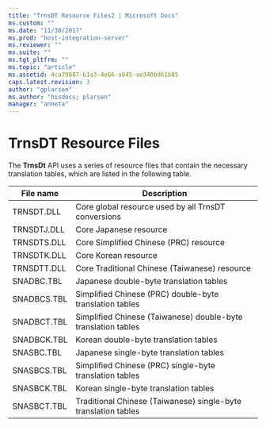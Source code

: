 ```yaml
---
title: "TrnsDT Resource Files2 | Microsoft Docs"
ms.custom: ""
ms.date: "11/30/2017"
ms.prod: "host-integration-server"
ms.reviewer: ""
ms.suite: ""
ms.tgt_pltfrm: ""
ms.topic: "article"
ms.assetid: 4ca79887-b1a3-4e66-a845-ae340bd61b85
caps.latest.revision: 3
author: "gplarsen"
ms.author: "hisdocs; plarsen"
manager: "anneta"
---
```

# TrnsDT Resource Files
The **TrnsDt** API uses a series of resource files that contain the necessary translation tables, which are listed in the following table.  
  
|File name|Description|  
|---------------|-----------------|  
|TRNSDT.DLL|Core global resource used by all TrnsDT conversions|  
|TRNSDTJ.DLL|Core Japanese resource|  
|TRNSDTS.DLL|Core Simplified Chinese (PRC) resource|  
|TRNSDTK.DLL|Core Korean resource|  
|TRNSDTT.DLL|Core Traditional Chinese (Taiwanese) resource|  
|SNADBC.TBL|Japanese double-byte translation tables|  
|SNADBCS.TBL|Simplified Chinese (PRC) double-byte translation tables|  
|SNADBCT.TBL|Simplified Chinese (Taiwanese) double-byte translation tables|  
|SNADBCK.TBL|Korean double-byte translation tables|  
|SNASBC.TBL|Japanese single-byte translation tables|  
|SNASBCS.TBL|Simplified Chinese (PRC) single-byte translation tables|  
|SNASBCK.TBL|Korean single-byte translation tables|  
|SNASBCT.TBL|Traditional Chinese (Taiwanese) single-byte translation tables|